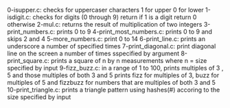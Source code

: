 0-isupper.c: checks for uppercaser characters 1 for upper 0 for lower
1-isdigit.c: checks for digits (0 through 9) return if 1 is a digit return 0 otherwise
2-mul.c: returns the result of multiplication of two integers
3-print_numbers.c: prints 0 to 9
4-print_most_numbers.c: prints 0 to 9 and skips 2 and 4
5-more_numbers.c: print 0 to 14
6-print_line.c: prints an underscore a number of specified times
7-print_diagonal.c: print diagonal line on the screen a number of times sspecified by argument
8-print_square.c: prints a square of n by n measurements where n = size specified by input
9-fizz_buzz.c: in a range of 1 to 100, prints multiples of 3 , 5 and those multiples of both 3 and 5
prints fizz for multiples of 3, buzz for multiples of 5 and fizzbuzz for numbers that are multiples of both 3 and 5
10-print_triangle.c: prints a triangle pattern using hashes(#) accoring to the size specified by input 
